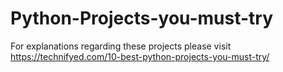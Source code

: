 # Python-Projects-you-must-try

For explanations regarding these projects please visit https://technifyed.com/10-best-python-projects-you-must-try/
